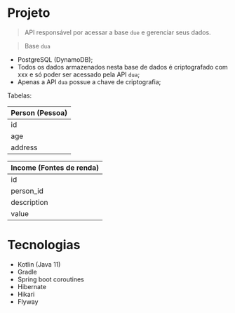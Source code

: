 # Projeto
> API responsável por acessar a base `due` e gerenciar seus dados.

> Base `dua`
- PostgreSQL (DynamoDB);
- Todos os dados armazenados nesta base de dados é criptografado com xxx
e só poder ser acessado pela API `dua`;
- Apenas a API `dua` possue a chave de criptografia;

Tabelas:

| Person (Pessoa) |
|--------|
| id |
| age |
| address |

| Income (Fontes de renda) |
|--------|
| id |
| person_id |
| description |
| value |

# Tecnologias
- Kotlin (Java 11)
- Gradle
- Spring boot coroutines
- Hibernate
- Hikari
- Flyway